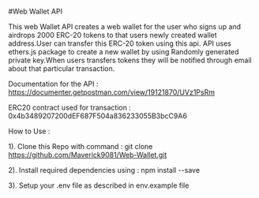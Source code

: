 #Web Wallet API

This web Wallet API creates a web wallet for the user who signs up and airdrops 2000 ERC-20 tokens to that users newly created wallet address.User can transfer this ERC-20 token using this api. API uses ethers.js package to create a new wallet by using Randomly generated private key.When users transfers tokens they will be notified through email about that particular transaction.    

Documentation for the API : https://documenter.getpostman.com/view/19121870/UVz1PsRm

ERC20 contract used for transaction : 0x4b3489207200dEF687F504a836233055B3bcC9A6

How to Use :

1). Clone this Repo with command : git clone https://github.com/Maverick9081/Web-Wallet.git

2). Install required dependencies using  : npm install --save

3). Setup your .env file as described in env.example file
